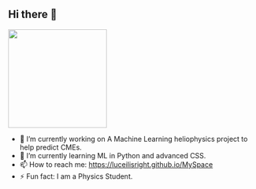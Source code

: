 ## Hi there 👋


<img src = "https://github.com/user-attachments/assets/228403b0-e552-4cdd-a072-a16c343a33e3" width="200">

- 🔭 I’m currently working on A Machine Learning heliophysics project to help predict CMEs.
- 🌱 I’m currently learning ML in Python and advanced CSS.
- 📫 How to reach me: https://luceilisright.github.io/MySpace
- ⚡ Fun fact: I am a Physics Student.
